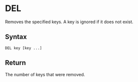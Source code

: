 # DEL

Removes the specified keys. A key is ignored if it does not exist.

## Syntax

```
DEL key [key ...]
```

## Return

The number of keys that were removed.